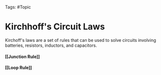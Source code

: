 Tags: #Topic

# Kirchhoff's Circuit Laws

Kirchoff's laws are a set of rules that can be used to solve circuits involving batteries, resistors, inductors, and capacitors.

#### [[Junction Rule]]
#### [[Loop Rule]]
